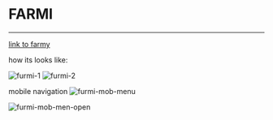 # FARMI
*******
[link to farmy](https://ognivushka.github.io/FARMI/)

how its looks like:

![furmi-1](https://user-images.githubusercontent.com/108069895/185616914-0032a501-09aa-4a85-9bac-8ff6d44210c3.PNG)
![furmi-2](https://user-images.githubusercontent.com/108069895/185616930-91768b82-180b-4c83-9ab8-993952a6fe26.PNG)

mobile navigation
![furmi-mob-menu](https://user-images.githubusercontent.com/108069895/185616978-85260e90-cabe-427c-8f9c-c87e30247e9e.PNG)


![furmi-mob-men-open](https://user-images.githubusercontent.com/108069895/185616989-80f8af7b-2d42-4624-be66-703e6407c138.PNG)

